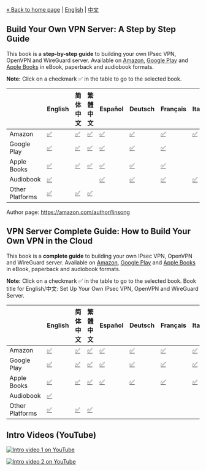 [&laquo; Back to home page](../README.md) | [English](vpn-book.md) | [中文](vpn-book-zh.md)

## Build Your Own VPN Server: A Step by Step Guide

This book is a **step-by-step guide** to building your own IPsec VPN, OpenVPN and WireGuard server. Available on [Amazon](https://books2read.com/vpnguide?store=amazon), [Google Play](https://books2read.com/vpnguide?store=google) and [Apple Books](https://books2read.com/vpnguide?store=apple) in eBook, paperback and audiobook formats.

**Note:** Click on a checkmark ✅ in the table to go to the selected book.

| | English | 简体中文 | 繁體中文 | Español | Deutsch | Français | Italiano | Nederlands | Português | 日本語 |
| --- | --- | --- | --- | --- | --- | --- | --- | --- | --- | --- |
| Amazon | [✅](https://books2read.com/vpnguide?store=amazon) | [✅](https://books2read.com/vpnguidezh?store=amazon) | [✅](https://books2read.com/vpnguidezht?store=amazon) | [✅](https://books2read.com/vpnguidees?store=amazon) | [✅](https://books2read.com/vpnguidede?store=amazon) | [✅](https://books2read.com/vpnguidefr?store=amazon) | [✅](https://books2read.com/vpnguideit?store=amazon) | [✅](https://books2read.com/vpnguidenl?store=amazon) | [✅](https://books2read.com/vpnguidept?store=amazon) | [✅](https://books2read.com/vpnguideja?store=amazon) |
| Google Play | [✅](https://books2read.com/vpnguide?store=google) | [✅](https://books2read.com/vpnguidezh?store=google) | [✅](https://books2read.com/vpnguidezht?store=google) | [✅](https://books2read.com/vpnguidees?store=google) | [✅](https://books2read.com/vpnguidede?store=google) | [✅](https://books2read.com/vpnguidefr?store=google) | | [✅](https://books2read.com/vpnguidenl?store=google) | [✅](https://books2read.com/vpnguidept?store=google) | |
| Apple Books | [✅](https://books2read.com/vpnguide?store=apple) | [✅](https://books2read.com/vpnguidezh?store=apple) | [✅](https://books2read.com/vpnguidezht?store=apple) | [✅](https://books2read.com/vpnguidees?store=apple) | [✅](https://books2read.com/vpnguidede?store=apple) | [✅](https://books2read.com/vpnguidefr?store=apple) | | [✅](https://books2read.com/vpnguidenl?store=apple) | [✅](https://books2read.com/vpnguidept?store=apple) | |
| Audiobook | [✅](https://www.amazon.com/dp/B0C2LZX2VY) | | | [✅](https://www.amazon.com/dp/B0DF6628F6) | [✅](https://play.google.com/store/audiobooks/details?id=AQAAAEAKGCpYMM) | [✅](https://play.google.com/store/audiobooks/details?id=AQAAAEAKGDVYLM) | [✅](https://play.google.com/store/audiobooks/details?id=AQAAAEAKVAAUGM) | | [✅](https://play.google.com/store/audiobooks/details?id=AQAAAEBK2UeZHM) | |
| Other Platforms | [✅](https://books2read.com/vpnguide) | [✅](https://books2read.com/vpnguidezh) | [✅](https://books2read.com/vpnguidezht) | | | | | | | |

Author page: https://amazon.com/author/linsong

## VPN Server Complete Guide: How to Build Your Own VPN in the Cloud

This book is a **complete guide** to building your own IPsec VPN, OpenVPN and WireGuard server. Available on [Amazon](https://books2read.com/vpn?store=amazon), [Google Play](https://books2read.com/vpn?store=google) and [Apple Books](https://books2read.com/vpn?store=apple) in eBook, paperback and audiobook formats.

**Note:** Click on a checkmark ✅ in the table to go to the selected book. Book title for English/中文: Set Up Your Own IPsec VPN, OpenVPN and WireGuard Server.

| | English | 简体中文 | 繁體中文 | Español | Deutsch | Français | Italiano | 日本語 |
| --- | --- | --- | --- | --- | --- | --- | --- | --- |
| Amazon | [✅](https://books2read.com/vpn?store=amazon) | [✅](https://books2read.com/vpnzh?store=amazon) | [✅](https://books2read.com/vpnzht?store=amazon) | [✅](https://books2read.com/vpnes?store=amazon) | [✅](https://books2read.com/vpnde?store=amazon) | [✅](https://books2read.com/vpnfr?store=amazon) | [✅](https://books2read.com/vpnit?store=amazon) | [✅](https://books2read.com/vpnja?store=amazon) |
| Google Play | [✅](https://books2read.com/vpn?store=google) | [✅](https://books2read.com/vpnzh?store=google) | [✅](https://books2read.com/vpnzht?store=google) | [✅](https://books2read.com/vpnes?store=google) | [✅](https://books2read.com/vpnde?store=google) | [✅](https://books2read.com/vpnfr?store=google) | [✅](https://books2read.com/vpnit?store=google) | |
| Apple Books | [✅](https://books2read.com/vpn?store=apple) | [✅](https://books2read.com/vpnzh?store=apple) | [✅](https://books2read.com/vpnzht?store=apple) | [✅](https://books2read.com/vpnes?store=apple) | [✅](https://books2read.com/vpnde?store=apple) | [✅](https://books2read.com/vpnfr?store=apple) | [✅](https://books2read.com/vpnit?store=apple) | |
| Audiobook | [✅](https://www.amazon.com/dp/B0CVS23KQG) | | | | | | | |
| Other Platforms | [✅](https://books2read.com/vpn) | [✅](https://books2read.com/vpnzh) | [✅](https://books2read.com/vpnzht) | | | | | |

## Intro Videos (YouTube)

[![Intro video 1 on YouTube](images/video-thumbnail-1.jpg)](https://www.youtube.com/watch?v=e5mbQCk-XPc)

[![Intro video 2 on YouTube](images/video-thumbnail-2.jpg)](https://www.youtube.com/watch?v=e8S_MQ_bdcA)
